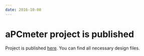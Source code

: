 ```yaml
---
date: 2016-10-08
---
```

# aPCmeter project is published

Project is published [here](index.md). You can find all necessary design files.
